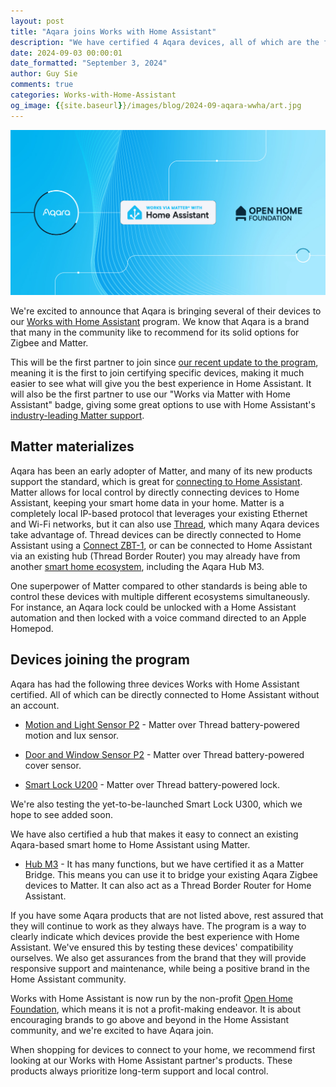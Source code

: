 ```yaml
---
layout: post
title: "Aqara joins Works with Home Assistant"
description: "We have certified 4 Aqara devices, all of which are the first to use our Works via Matter with Home Assistant badge."
date: 2024-09-03 00:00:01
date_formatted: "September 3, 2024"
author: Guy Sie
comments: true
categories: Works-with-Home-Assistant
og_image: {{site.baseurl}}/images/blog/2024-09-aqara-wwha/art.jpg
---
```

<img src='/images/blog/2024-09-aqara-wwha/art.jpg' style='border: 0;box-shadow: none;' alt="Aqara joins Works with Home Assistant">

We're excited to announce that Aqara is bringing several of their devices to our [Works with Home Assistant](https://partner.home-assistant.io/) program. We know that Aqara is a brand that many in the community like to recommend for its solid options for Zigbee and Matter.

This will be the first partner to join since [our recent update to the program](/blog/2024/08/08/works-with-home-assistant-becomes-part-ohf/), meaning it is the first to join certifying specific devices, making it much easier to see what will give you the best experience in Home Assistant. It will also be the first partner to use our "Works via Matter with Home Assistant" badge, giving some great options to use with Home Assistant's [industry-leading Matter support](https://www.matteralpha.com/news/new-home-assistant-update-matter-1-3-ai-automation).

<!--more-->

## Matter materializes

Aqara has been an early adopter of Matter, and many of its new products support the standard, which is great for [connecting to Home Assistant](/blog/2024/01/25/matter-livestream-blog/). Matter allows for local control by directly connecting devices to Home Assistant, keeping your smart home data in your home. Matter is a completely local IP-based protocol that leverages your existing Ethernet and Wi-Fi networks, but it can also use [Thread](/integrations/thread/), which many Aqara devices take advantage of. Thread devices can be directly connected to Home Assistant using a [Connect ZBT-1](/connectzbt1), or can be connected to Home Assistant via an existing hub (Thread Border Router) you may already have from another [smart home ecosystem](/integrations/thread#google), including the Aqara Hub M3.

One superpower of Matter compared to other standards is being able to control these devices with multiple different ecosystems simultaneously. For instance, an Aqara lock could be unlocked with a Home Assistant automation and then locked with a voice command directed to an Apple Homepod.

## Devices joining the program

Aqara has had the following three devices Works with Home Assistant certified. All of which can be directly connected to Home Assistant without an account.

- [Motion and Light Sensor P2](https://www.aqara.com/en/product/motion-and-light-sensor-p2/) - Matter over Thread battery-powered motion and lux sensor.

- [Door and Window Sensor P2](https://www.aqara.com/en/product/door-and-window-sensor-p2/) - Matter over Thread battery-powered cover sensor.

- [Smart Lock U200](https://www.aqara.com/en/product/smart-lock-u200/) - Matter over Thread battery-powered lock.

We're also testing the yet-to-be-launched Smart Lock U300, which we hope to see added soon.

We have also certified a hub that makes it easy to connect an existing Aqara-based smart home to Home Assistant using Matter.

- [Hub M3](https://www.aqara.com/en/product/hub-m3/) - It has many functions, but we have certified it as a Matter Bridge. This means you can use it to bridge your existing Aqara Zigbee devices to Matter. It can also act as a Thread Border Router for Home Assistant.

If you have some Aqara products that are not listed above, rest assured that they will continue to work as they always have. The program is a way to clearly indicate which devices provide the best experience with Home Assistant. We've ensured this by testing these devices' compatibility ourselves. We also get assurances from the brand that they will provide responsive support and maintenance, while being a positive brand in the Home Assistant community.

Works with Home Assistant is now run by the non-profit [Open Home Foundation](https://www.openhomefoundation.org/), which means it is not a profit-making endeavor. It is about encouraging brands to go above and beyond in the Home Assistant community, and we're excited to have Aqara join.

When shopping for devices to connect to your home, we recommend first looking at our Works with Home Assistant partner's products. These products always prioritize long-term support and local control.
